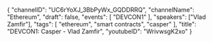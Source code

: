 {
    "channelID": "UC6rYoXJ_3BbPyWx_GQDDRRQ",
    "channelName": "Ethereum",
    "draft": false,
    "events": [
        "DEVCON1"
    ],
    "speakers": ["Vlad Zamfir"],
    "tags": [
        "ethereum",
        "smart contracts",
        "casper"
    ],
    "title": "DEVCON1: Casper - Vlad Zamfir",
    "youtubeID": "WrivwsgK2xo"
}
